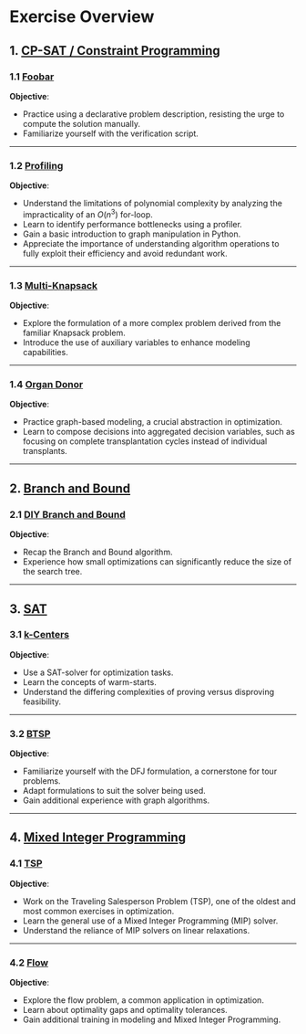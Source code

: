 # Exercise Overview

## 1. [CP-SAT / Constraint Programming](./01_cpsat/)

### 1.1 [Foobar](./01_cpsat/exercises/00_foobar/)

**Objective**:

- Practice using a declarative problem description, resisting the urge to
  compute the solution manually.
- Familiarize yourself with the verification script.

---

### 1.2 [Profiling](./01_cpsat/exercises/01_profiling_exercise/)

**Objective**:

- Understand the limitations of polynomial complexity by analyzing the
  impracticality of an $O(n^3)$ for-loop.
- Learn to identify performance bottlenecks using a profiler.
- Gain a basic introduction to graph manipulation in Python.
- Appreciate the importance of understanding algorithm operations to fully
  exploit their efficiency and avoid redundant work.

---

### 1.3 [Multi-Knapsack](./01_cpsat/exercises/02_multi_knapsack/)

**Objective**:

- Explore the formulation of a more complex problem derived from the familiar
  Knapsack problem.
- Introduce the use of auxiliary variables to enhance modeling capabilities.

---

### 1.4 [Organ Donor](./01_cpsat/exercises/03_organ_donor_problem/)

**Objective**:

- Practice graph-based modeling, a crucial abstraction in optimization.
- Learn to compose decisions into aggregated decision variables, such as
  focusing on complete transplantation cycles instead of individual transplants.

---

## 2. [Branch and Bound](./02_bnb/)

### 2.1 [DIY Branch and Bound](./02_bnb/)

**Objective**:

- Recap the Branch and Bound algorithm.
- Experience how small optimizations can significantly reduce the size of the
  search tree.

---

## 3. [SAT](./03_sat/)

### 3.1 [k-Centers](./03_sat/exercises/01_k_centers/)

**Objective**:

- Use a SAT-solver for optimization tasks.
- Learn the concepts of warm-starts.
- Understand the differing complexities of proving versus disproving
  feasibility.

---

### 3.2 [BTSP](./03_sat/exercises/02_hc_btsp/)

**Objective**:

- Familiarize yourself with the DFJ formulation, a cornerstone for tour
  problems.
- Adapt formulations to suit the solver being used.
- Gain additional experience with graph algorithms.

---

## 4. [Mixed Integer Programming](./04_mip/)

### 4.1 [TSP](./04_mip/exercises/01_tsp/)

**Objective**:

- Work on the Traveling Salesperson Problem (TSP), one of the oldest and most
  common exercises in optimization.
- Learn the general use of a Mixed Integer Programming (MIP) solver.
- Understand the reliance of MIP solvers on linear relaxations.

---

### 4.2 [Flow](./04_mip/exercises/02_flow/)

**Objective**:

- Explore the flow problem, a common application in optimization.
- Learn about optimality gaps and optimality tolerances.
- Gain additional training in modeling and Mixed Integer Programming.
